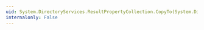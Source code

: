 ```yaml
---
uid: System.DirectoryServices.ResultPropertyCollection.CopyTo(System.DirectoryServices.ResultPropertyValueCollection[],System.Int32)
internalonly: False
---
```

